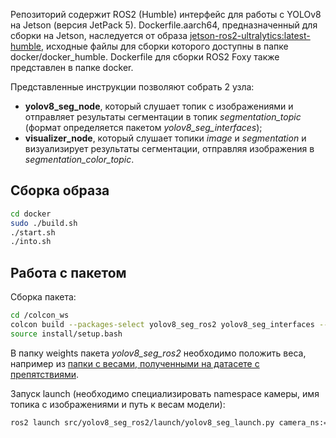 Репозиторий содержит ROS2 (Humble) интерфейс для работы с YOLOv8 на Jetson (версия JetPack 5).
Dockerfile.aarch64, предназначенный для сборки на Jetson, наследуется от образа [jetson-ros2-ultralytics:latest-humble](https://hub.docker.com/repository/docker/ritaakichik/jetson-ros2-ultralytics/general), исходные файлы для сборки которого доступны в папке docker/docker_humble.
Dockerfile для сборки ROS2 Foxy также представлен в папке docker.


Представленные инструкции позволяют собрать 2 узла:
- __yolov8_seg_node__, который слушает топик с изображениями и отправляет результаты сегментации в топик _segmentation_topic_ (формат определяется пакетом _yolov8_seg_interfaces_);
- __visualizer_node__, который слушает топики _image_ и _segmentation_ и визуализирует результаты сегментации, отправляя изображения в _segmentation_color_topic_.

## Сборка образа
```bash
cd docker
sudo ./build.sh
./start.sh
./into.sh
```

## Работа с пакетом

Сборка пакета:
```bash
cd /colcon_ws
colcon build --packages-select yolov8_seg_ros2 yolov8_seg_interfaces --symlink-install
source install/setup.bash
```
В папку weights пакета _yolov8_seg_ros2_ необходимо положить веса, например из  [папки с весами, полученными на датасете с препятствиями](https://disk.yandex.ru/d/-3Nz15ePPFSZiQ).

Запуск launch (необходимо специализировать namespace камеры, имя топика с изображениями и путь к весам модели):
```bash
ros2 launch src/yolov8_seg_ros2/launch/yolov8_seg_launch.py camera_ns:="/sensum/left/" image_topic:=image_raw weights:="src/yolov8_seg_ros2/weights/roboseg_S_5_cats.pt"
```
